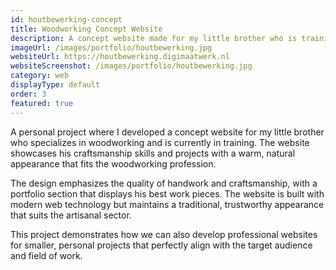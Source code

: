 ```yaml
---
id: houtbewerking-concept
title: Woodworking Concept Website
description: A concept website made for my little brother who is training to become a woodworker
imageUrl: /images/portfolio/houtbewerking.jpg
websiteUrl: https://houtbewerking.digimaatwerk.nl
websiteScreenshot: /images/portfolio/houtbewerking.jpg
category: web
displayType: default
order: 3
featured: true
---
```


A personal project where I developed a concept website for my little brother who specializes in woodworking and is currently in training. The website showcases his craftsmanship skills and projects with a warm, natural appearance that fits the woodworking profession.

The design emphasizes the quality of handwork and craftsmanship, with a portfolio section that displays his best work pieces. The website is built with modern web technology but maintains a traditional, trustworthy appearance that suits the artisanal sector.

This project demonstrates how we can also develop professional websites for smaller, personal projects that perfectly align with the target audience and field of work.